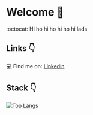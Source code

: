 # Welcome 👋
:octocat: Hi ho hi ho hi ho hi lads

## Links 👇
💻 Find me on: [Linkedin](https://linkedin.com/in/gal-chaimowicz) 

## Stack 👇

[![Top Langs](https://github-readme-stats.vercel.app/api/top-langs/?username=Phalufa)](https://github.com/anuraghazra/github-readme-stats)
